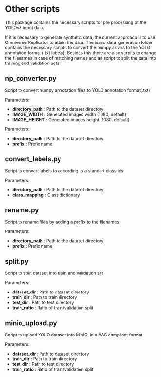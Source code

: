 # Other scripts

This package contains the necessary scripts for pre processing of the YOLOv8 input data. 

If it is necessary to generate synthetic data, the current approach is to use Omniverse Replicator to attain the data. The isaac_data_generation folder contains the necessary scripts to convert the numpy arrays to the YOLO annotation format (.txt labels). Besides this there are also scrpits to change the filenames in case of matching names and an script to split the data into training and validation sets.

## np_converter.py
Script to convert numpy annotation files to YOLO annotation format(.txt)

Parameters:
- **directory_path** : Path to the dataset directory
- **IMAGE_WIDTH** : Generated images width (1080, default)
- **IMAGE_HEIGHT** : Generated images height (1080, default)

Parameters:
- **directory_path** : Path to the dataset directory
- **prefix** : Prefix name

## convert_labels.py
Script to convert labels to according to a standart class ids

Parameters:

- **directory_path** : Path to the dataset directory
- **class_mapping** : Class dictionary

## rename.py
Script to rename files by adding a prefix to the filenames

Parameters:
- **directory_path** : Path to the dataset directory
- **prefix** : Prefix name
  
## split.py
Script to split dataset into train and validation set

Parameters:

- **dataset_dir** : Path to dataset directory
- **train_dir** : Path to train directory
- **test_dir** : Path to test directory
- **train_ratio** : Ratio of train/validation split

## minio_upload.py
Script to uplaod YOLO dataset into MinIO, in a AAS compliant format

Parameters:

- **dataset_dir** : Path to dataset directory
- **train_dir** : Path to train directory
- **test_dir** : Path to test directory
- **train_ratio** : Ratio of train/validation split

